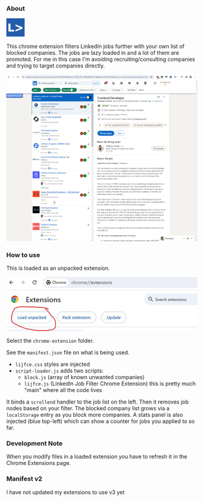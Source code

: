 ### About

<img src="icon48.png"/>

This chrome extension filters LinkedIn jobs further with your own list of blocked companies. The jobs are lazy loaded in and a lot of them are promoted. For me in this case I'm avoiding recruiting/consulting companies and trying to target companies directly.

<img src="demo.gif"/>

### How to use

This is loaded as an unpacked extension.

<img src="unpacked.JPG"/>

Select the `chrome-extension` folder.

See the `manifest.json` file on what is being used.

- `lijfce.css` styles are injected
- `script-loader.js` adds two scripts:
  - `block.js` (array of known unwanted companies)
  - `lijfce.js` (LinkedIn Job Filter Chrome Extension) this is pretty much "main" where all the code lives

It binds a `scrollend` handler to the job list on the left. Then it removes job nodes based on your filter. The blocked company list grows via a `localStorage` entry as you block more companies. A stats panel is also injected (blue top-left) which can show a counter for jobs you applied to so far.

### Development Note

When you modify files in a loaded extension you have to refresh it in the Chrome Extensions page.

### Manifest v2

I have not updated my extensions to use v3 yet
